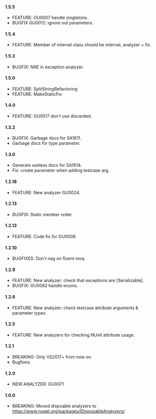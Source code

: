 #### 1.5.5
* FEATURE: GU0007 handle singletons.
* BUGFIX GU0012: ignore out parameters.

#### 1.5.4
* FEATURE: Member of internal class should be internal, analyzer + fix.

#### 1.5.3
* BUGFIX: NRE in exception analyzer.

#### 1.5.0
* FEATURE: SplitStringRefactoring
* FEATURE: MakeStaticFix

#### 1.4.0
* FEATURE: GU0017 don't use discarded.

#### 1.3.2
* BUGFIX: Garbage docs for SA1611.
* Garbage docs for type parameter.

#### 1.3.0
* Generate useless docs for SA1614. 
* Fix: create parameter when adding testcase arg.

#### 1.2.18
* FEATURE: New analyzer GU0024.

#### 1.2.13
* BUGFIX: Static member order.

#### 1.2.13
* FEATURE: Code fix for GU0009.

#### 1.2.10
* BUGFIXES: Don't nag on fluent moq.

#### 1.2.9
* FEATURE: New analyzer: check that exceptions are [Serializable].
* BUGFIX: GU0082 handle enums.

#### 1.2.6
* FEATURE: New analyzer: check testcase attribute arguments & parameter types.

#### 1.2.5
* FEATURE: New analyzers for checking NUnit attribute usage.

#### 1.2.1
* BREAKING: Only VS2017+ from now on.
* Bugfixes.

#### 1.2.0
* NEW ANALYZER: GU0071

#### 1.0.0
* BREAKING: Moved dispoable analyzers to https://www.nuget.org/packages/IDisposableAnalyzers/